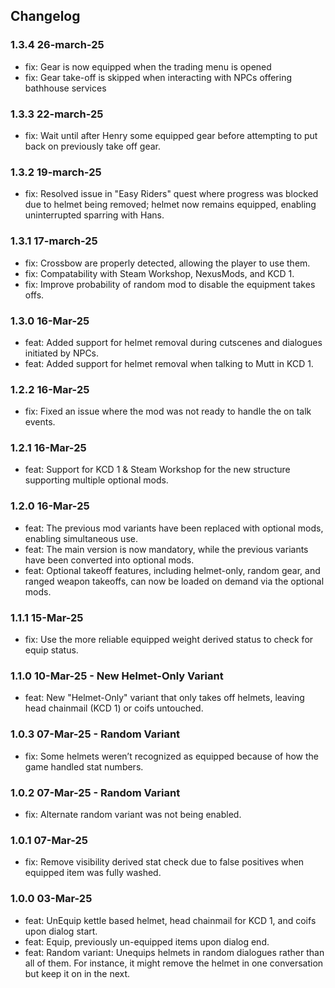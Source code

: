 
## Changelog

### 1.3.4 26-march-25
- fix: Gear is now equipped when the trading menu is opened
- fix: Gear take-off is skipped when interacting with NPCs offering bathhouse services

### 1.3.3 22-march-25
- fix: Wait until after Henry some equipped gear before attempting to put back on previously take off gear.

### 1.3.2 19-march-25
- fix: Resolved issue in "Easy Riders" quest where progress was blocked due to helmet being removed; helmet now remains equipped, enabling uninterrupted sparring with Hans.

### 1.3.1 17-march-25
- fix: Crossbow are properly detected, allowing the player to use them.
- fix: Compatability with Steam Workshop, NexusMods, and KCD 1.
- fix: Improve probability of random mod to disable the equipment takes offs. 
 
### 1.3.0 16-Mar-25
- feat: Added support for helmet removal during cutscenes and dialogues initiated by NPCs.
- feat: Added support for helmet removal when talking to Mutt in KCD 1.

### 1.2.2 16-Mar-25
- fix: Fixed an issue where the mod was not ready to handle the on talk events.
 
### 1.2.1 16-Mar-25
- feat: Support for KCD 1 & Steam Workshop for the new structure supporting multiple optional mods.

### 1.2.0 16-Mar-25
- feat: The previous mod variants have been replaced with optional mods, enabling simultaneous use.
- feat: The main version is now mandatory, while the previous variants have been converted into optional mods.
- feat: Optional takeoff features, including helmet-only, random gear, and ranged weapon takeoffs, can now be loaded on demand via the optional mods.

### 1.1.1 15-Mar-25
- fix: Use the more reliable equipped weight derived status to check for equip status.

### 1.1.0 10-Mar-25 - New Helmet-Only Variant
- feat: New "Helmet-Only" variant that only takes off helmets, leaving head chainmail (KCD 1) or coifs untouched.

### 1.0.3 07-Mar-25 - Random Variant
- fix: Some helmets weren’t recognized as equipped because of how the game handled stat numbers.

### 1.0.2 07-Mar-25 - Random Variant
- fix: Alternate random variant was not being enabled.

### 1.0.1 07-Mar-25
- fix: Remove visibility derived stat check due to false positives when equipped item was fully washed.

### 1.0.0 03-Mar-25
- feat: UnEquip kettle based helmet, head chainmail for KCD 1, and coifs upon dialog start.
- feat: Equip, previously un-equipped items upon dialog end.
- feat: Random variant: Unequips helmets in random dialogues rather than all of them. For instance, it might remove the helmet in one conversation but keep it on in the next.
